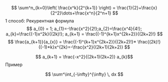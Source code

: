 $$
\sum^n_{k=0}\left( \frac{x^k}{2^{k+1}} \right) = \frac{1}{2}+\frac{x}{2^2}\dots+\frac{x^n}{2^n+1}
$$
1 способ: Рекурентная формула
$$
a_{0} = 1; a_{1}=-\frac{x^2}{2!};a_{2}=\frac{x^4}{4!}; a_{k}=\frac{(-1)x^2k}{(2k)!}; a_{k+1} = \frac{(-1)^{k+1}x^{2k+2}}{(2k+2)!}
$$
$$
\frac{a_{k+1}}{a_{x}} = \frac{(-1)^{k+1}x^{2k+2}}{(2k+2)!}* \frac{(2k)!}{(-1)*k}x^{2k}=-\frac{x^2}{(2k+1)(2k+2)}
$$

$$
a_{k+1} = \frac{-x^2}{(2k+1)(2k+2)}
a_{k}$$
Пример

$$
\sum^\int_{-\infty}^{\infty}  \, dx 
$$